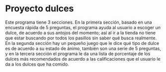 # Proyecto dulces

Este programa tiene 3 secciones. En la primera sección, basado en una encuesta rápida de 5 preguntas, el programa ayuda al usuario a escoger un dulce, de acuerdo a sus antojos del momento; así al ir a la tienda no tiene que estar buscando por todos los pasillos sin saber qué busca realmente. En la segunda sección hay un pequeño juego que le dice qué tipo de dulce es de acuerdo a su estado de ánimo, también son una serie de 5 preguntas, y en la tercera sección el programa le da una lista de porcentaje de los dulces más recomendados de acuerdo a las calificaciones que el usuario le da a los dulces que ha comido. 
